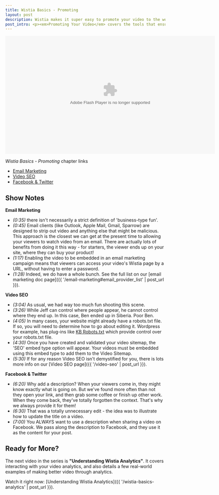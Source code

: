 ```yaml
---
title: Wistia Basics - Promoting
layout: post
description: Wistia makes it super easy to promote your video to the world. From email marketing to social sharing, we've got it all covered.
post_intro: <p><em>Promoting Your Video</em> covers the tools that ensure your video content gets the attention it deserves.</p>
---
```


<div id="the_video" class="video_embed">
<div id="wistia_07bb07bab1" class="wistia_embed" style="width:660px;height:371px;" data-video-width="660" data-video-height="371"><object id="wistia_07bb07bab1_seo" classid="clsid:D27CDB6E-AE6D-11cf-96B8-444553540000" style="display:block;height:371px;position:relative;width:660px;"><param name="movie" value="http://embed.wistia.com/flash/embed_player_v2.0.swf?2013-01-16"><param name="allowfullscreen" value="true"><param name="allowscriptaccess" value="always"><param name="bgcolor" value="#000000"><param name="wmode" value="opaque"><param name="flashvars" value="customColor=81b7db&amp;hdUrl%5Bext%5D=flv&amp;hdUrl%5Bheight%5D=720&amp;hdUrl%5Btype%5D=hdflv&amp;hdUrl%5Burl%5D=http%3A%2F%2Fembed.wistia.com%2Fdeliveries%2Ff09dd04506b8ba13c2d0b4f93bc039accef4000b.bin&amp;hdUrl%5Bwidth%5D=1280&amp;mediaDuration=471.0&amp;stillUrl=http%3A%2F%2Fembed.wistia.com%2Fdeliveries%2Fbc44f8a271215adf1020d717a4db00f3bf55df75.jpg%3Fimage_crop_resized%3D660x371&amp;unbufferedSeek=true&amp;videoUrl=http%3A%2F%2Fembed.wistia.com%2Fdeliveries%2F17b311bc9c6e2678a3dac41822a9b2093441f091.bin"><embed src="http://embed.wistia.com/flash/embed_player_v2.0.swf?2013-01-16" allowfullscreen="true" allowscriptaccess="always" bgcolor="#000000" flashvars="customColor=81b7db&amp;hdUrl%5Bext%5D=flv&amp;hdUrl%5Bheight%5D=720&amp;hdUrl%5Btype%5D=hdflv&amp;hdUrl%5Burl%5D=http%3A%2F%2Fembed.wistia.com%2Fdeliveries%2Ff09dd04506b8ba13c2d0b4f93bc039accef4000b.bin&amp;hdUrl%5Bwidth%5D=1280&amp;mediaDuration=471.0&amp;stillUrl=http%3A%2F%2Fembed.wistia.com%2Fdeliveries%2Fbc44f8a271215adf1020d717a4db00f3bf55df75.jpg%3Fimage_crop_resized%3D660x371&amp;unbufferedSeek=true&amp;videoUrl=http%3A%2F%2Fembed.wistia.com%2Fdeliveries%2F17b311bc9c6e2678a3dac41822a9b2093441f091.bin" name="wistia_07bb07bab1_html" style="display:block;height:100%;position:relative;width:100%;" type="application/x-shockwave-flash" wmode="opaque"></object></div>
<script charset="ISO-8859-1" src="http://fast.wistia.com/static/concat/E-v1.js"></script>
<script src="http://fast.wistia.com/labs/twitter-follows/wistia-follows.js"></script>
<script>
wistiaEmbed = Wistia.embed("07bb07bab1", {
  version: "v1",
  videoWidth: 660,
  videoHeight: 371,
  playerColor: "4991C4",
  plugin: {
    wistiafollows: {
      postRoll: {
        screenName: "wistia",
        showScreenName: true
      },
      people: [
        {
          screenName: "ruedlinger",
          start: 190,
          end: 200
        }
      ],
      recap: [
        {
          screenName: "ruedlinger"
        }
      ],
      src: "http://fast.wistia.com/labs/twitter-follows/wistia-follows.js"
    }
  }
});
</script>
<script charset="ISO-8859-1" src="http://fast.wistia.com/embed/medias/07bb07bab1/metadata.js"></script>
</div>

<div class="randor_links" >
<p><em>Wistia Basics - Promoting</em> chapter links</p>
<ul>
<li><a class="chap_link" id="first_chap" href="#" onclick="wistiaEmbed.time(0).play(); return false;">Email Marketing</a></li>
<li><a class="chap_link" id="second_chap" href="#" onclick="wistiaEmbed.time(166).play(); return false;">Video SEO</a></li>
<li><a class="chap_link" id="third_chap" href="#" onclick="wistiaEmbed.time(333).play(); return false;">Facebook & Twitter</a></li>
</div>


## Show Notes

**Email Marketing**

* *(0:35)* there isn't necessarily a strict definition of 'business-type fun'.
* *(0:45)* Email clients (like Outlook, Apple Mail, Gmail, Sparrow) are designed to strip out video and anything else that might be malicious.  This approach is the closest we can get at the present time to allowing your viewers to watch video from an email.  There are actually lots of benefits from doing it this way - for starters, the viewer ends up on your site, where they can buy your product!
* *(1:17)* Enabling the video to be embedded in an email marketing campaign means that viewers can access your video's Wistia page by a URL, without having to enter a password.
* *(1:28)* Indeed, we do have a whole bunch.  See the full list on our [email marketing doc page]({{ '/email-marketing#email_provider_list' | post_url }}).

**Video SEO**

* *(3:04)* As usual, we had way too much fun shooting this scene.
* *(3:26)* While Jeff can control where people appear, he cannot control where they end up.  In this case, Ben ended up in Siberia.  Poor Ben.
* *(4:05)* In many cases, your website might already have a robots.txt file. If so, you will need to determine how to go about editing it. Wordpress for example, has plug-ins like [KB Robots.txt](/http://wordpress.org/extend/plugins/kb-robotstxt/.html) which provide control over your robots.txt file.
* *(4:30)* Once you have created and validated your video sitemap, the 'SEO' embed type option will appear.  Your videos must be embedded using this embed type to add them to the Video Sitemap.
* *(5:30)* If for any reason Video SEO isn't demystified for you, there is lots more info on our [Video SEO page]({{ '/video-seo' | post_url }}).

**Facebook & Twitter**

* *(6:20)* Why add a description?  When your viewers come in, they might know exactly what is going on.  But we've found more often than not they open your link, and then grab some coffee or finish up other work.  When they come back, they've totally forgotten the context.  That's why we always provide it for them!
* *(6:30)* That was a totally unnecessary edit - the idea was to illustrate how to update the title on a video.
* *(7:00)* You ALWAYS want to use a description when sharing a video on Facebook.  We pass along the description to Facebook, and they use it as the content for your post.

## Ready for More?

The next video in the series is **"Understanding Wistia Analytics"**.  It covers interacting with your video analytics, and also details a few real-world examples of making better video through analytics.

Watch it right now: [Understanding Wistia Analytics]({{ '/wistia-basics-analytics' | post_url }}).

<script>
var url = window.location.href.toString();
var playInterval;
if (url.indexOf('hf') != -1 || url.indexOf('hm') != -1)
{
    playInterval = setInterval(autoPlay, 100);
}
function autoPlay()
{
    try{
    wistiaEmbed.play();
    clearInterval(playInterval);
    } catch (e) {}
}
</script>

